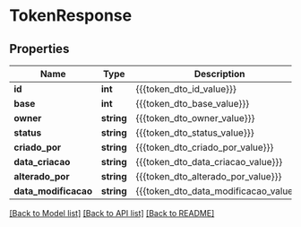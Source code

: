 # TokenResponse

## Properties
Name | Type | Description | Notes
------------ | ------------- | ------------- | -------------
**id** | **int** | {{{token_dto_id_value}}} | [optional] 
**base** | **int** | {{{token_dto_base_value}}} | [optional] 
**owner** | **string** | {{{token_dto_owner_value}}} | [optional] 
**status** | **string** | {{{token_dto_status_value}}} | [optional] 
**criado_por** | **string** | {{{token_dto_criado_por_value}}} | [optional] 
**data_criacao** | **string** | {{{token_dto_data_criacao_value}}} | [optional] 
**alterado_por** | **string** | {{{token_dto_alterado_por_value}}} | [optional] 
**data_modificacao** | **string** | {{{token_dto_data_modificacao_value}}} | [optional] 

[[Back to Model list]](../README.md#documentation-for-models) [[Back to API list]](../README.md#documentation-for-api-endpoints) [[Back to README]](../README.md)


